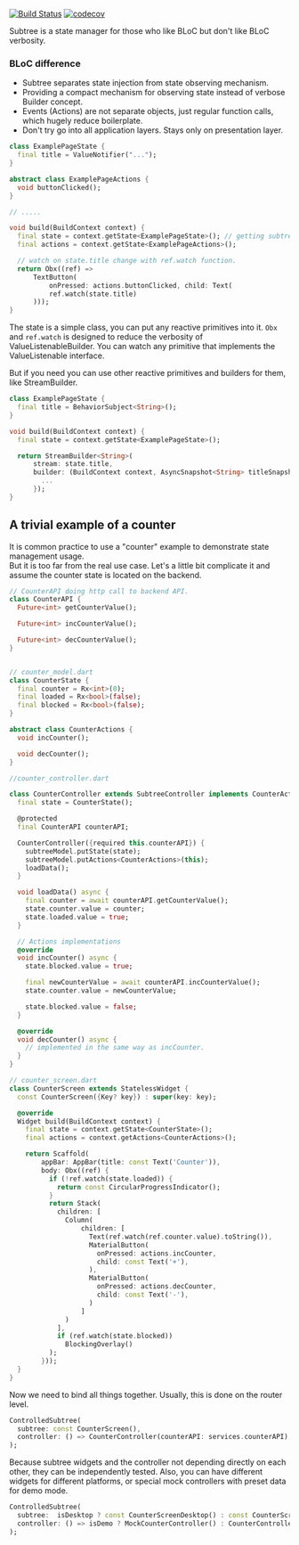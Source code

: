 <a href="https://github.com/vkubiv/subtree/actions"><img src="https://github.com/vkubiv/subtree/workflows/Build/badge.svg" alt="Build Status"></a>
[![codecov](https://codecov.io/gh/vkubiv/subtree/branch/main/graph/badge.svg)](https://codecov.io/gh/vkubiv/subtree)


Subtree is a state manager for those who like BLoC but don't like BLoC verbosity.

### BLoC difference

* Subtree separates state injection from state observing mechanism.
* Providing a compact mechanism for observing state instead of verbose Builder concept.
* Events (Actions) are not separate objects, just regular function calls, which hugely reduce boilerplate.
* Don't try go into all application layers. Stays only on presentation layer.

```dart
class ExamplePageState {
  final title = ValueNotifier("...");
}

abstract class ExamplePageActions {
  void buttonClicked();
}

// .....

void build(BuildContext context) {
  final state = context.getState<ExamplePageState>(); // getting subtree state
  final actions = context.getState<ExamplePageActions>();

  // watch on state.title change with ref.watch function.
  return Obx((ref) =>
      TextButton(
          onPressed: actions.buttonClicked, child: Text(
          ref.watch(state.title)
      )));
}
```

The state is a simple class, you can put any reactive primitives into it.
`Obx` and `ref.watch` is designed to reduce the verbosity of ValueListenableBuilder. You can watch any
primitive that implements the ValueListenable interface.

But if you need you can use other reactive primitives and builders for them, like StreamBuilder.

```dart
class ExamplePageState {
  final title = BehaviorSubject<String>();
}

void build(BuildContext context) {
  final state = context.getState<ExamplePageState>();

  return StreamBuilder<String>(
      stream: state.title,
      builder: (BuildContext context, AsyncSnapshot<String> titleSnapshot) {
        ...
      });
}

```

## A trivial example of a counter

It is common practice to use a "counter" example to demonstrate state management usage.  
But it is too far from the real use case. Let's a little bit complicate it and assume the counter state is located on the backend.

```dart
// CounterAPI doing http call to backend API.
class CounterAPI {
  Future<int> getCounterValue();

  Future<int> incCounterValue();

  Future<int> decCounterValue();
}


// counter_model.dart
class CounterState {
  final counter = Rx<int>(0);
  final loaded = Rx<bool>(false);
  final blocked = Rx<bool>(false);
}

abstract class CounterActions {
  void incCounter();

  void decCounter();
}

//counter_controller.dart

class CounterController extends SubtreeController implements CounterActions {
  final state = CounterState();

  @protected
  final CounterAPI counterAPI;

  CounterController({required this.counterAPI}) {
    subtreeModel.putState(state);
    subtreeModel.putActions<CounterActions>(this);
    loadData();
  }

  void loadData() async {
    final counter = await counterAPI.getCounterValue();
    state.counter.value = counter;
    state.loaded.value = true;
  }

  // Actions implementations
  @override
  void incCounter() async {
    state.blocked.value = true;

    final newCounterValue = await counterAPI.incCounterValue();
    state.counter.value = newCounterValue;

    state.blocked.value = false;
  }

  @override
  void decCounter() async {
    // implemented in the same way as incCounter.
  }
}

// counter_screen.dart
class CounterScreen extends StatelessWidget {
  const CounterScreen({Key? key}) : super(key: key);

  @override
  Widget build(BuildContext context) {
    final state = context.getState<CounterState>();
    final actions = context.getActions<CounterActions>();

    return Scaffold(
        appBar: AppBar(title: const Text('Counter')),
        body: Obx((ref) {
          if (!ref.watch(state.loaded)) {
            return const CircularProgressIndicator();
          }
          return Stack(
            children: [
              Column(
                  children: [
                    Text(ref.watch(ref.counter.value).toString()),
                    MaterialButton(
                      onPressed: actions.incCounter,
                      child: const Text('+'),
                    ),
                    MaterialButton(
                      onPressed: actions.decCounter,
                      child: const Text('-'),
                    )
                  ]
              )
            ],
            if (ref.watch(state.blocked))
              BlockingOverlay()
          );
        }));
  }
}

```

Now we need to bind all things together. Usually, this is done on the router level.

```dart
ControlledSubtree(
  subtree: const CounterScreen(),
  controller: () => CounterController(counterAPI: services.counterAPI),
);
```

Because subtree widgets and the controller not depending directly on each other,
they can be independently tested. Also, you can have different widgets for different platforms, or special mock controllers with preset data for demo mode.

```dart
ControlledSubtree(
  subtree:  isDesktop ? const CounterScreenDesktop() : const CounterScreen(),
  controller: () => isDemo ? MockCounterController() : CounterController(counterAPI: services.counterAPI),
);
```
